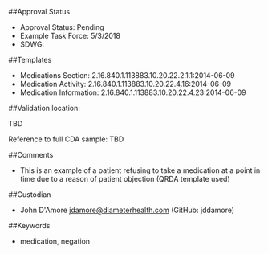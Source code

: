 ##Approval Status

* Approval Status: Pending
* Example Task Force: 5/3/2018
* SDWG: 

##Templates

* Medications Section: 2.16.840.1.113883.10.20.22.2.1.1:2014-06-09
* Medication Activity: 2.16.840.1.113883.10.20.22.4.16:2014-06-09
* Medication Information: 2.16.840.1.113883.10.20.22.4.23:2014-06-09

##Validation location: 

TBD

Reference to full CDA sample: TBD

##Comments

* This is an example of a patient refusing to take a medication at a point in time due to a reason of patient objection (QRDA template used)

##Custodian

* John D'Amore jdamore@diameterhealth.com (GitHub: jddamore)

##Keywords

* medication, negation